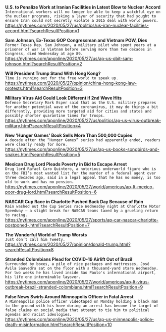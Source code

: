 **U.S. to Penalize Work at Iranian Facilities in Latest Blow to Nuclear Accord**\
`International workers will no longer be able to keep a watchful eye on the nuclear programs, risking a layer of security that had sought to ensure Iran could not secretly violate a 2015 deal with world powers.`\
https://nytimes.com/2020/05/27/us/politics/us-iran-nuclear-facilities-accord.html?searchResultPosition=1

**Sam Johnson, Ex-Texas GOP Congressman and Vietnam POW, Dies**\
`Former Texas Rep. Sam Johnson, a military pilot who spent years at a prisoner of war in Vietnam before serving more than two decades in Congress, died Wednesday at age 89.`\
https://nytimes.com/aponline/2020/05/27/us/ap-us-obit-sam-johnson.html?searchResultPosition=2

**Will President Trump Stand With Hong Kong?**\
`Time is running out for the free world to speak up.`\
https://nytimes.com/2020/05/27/opinion/china-hong-kong-law-protests.html?searchResultPosition=3

**Military Virus Aid Could Look Different if 2nd Wave Hits**\
`Defense Secretary Mark Esper said that as the U.S. military prepares for another potential wave of the coronavirus, it may do things a bit differently, providing more targeted aid for cities and states and possibly shorter quarantine times for troops.`\
https://nytimes.com/aponline/2020/05/27/us/politics/ap-us-virus-outbreak-military.html?searchResultPosition=4

**New 'Hunger Games' Book Sells More Than 500,000 Copies**\
`A decade after the “Hunger Games” series had apparently ended, readers were clearly ready for more.`\
https://nytimes.com/aponline/2020/05/27/us/ap-us-books-songbirds-and-snakes.html?searchResultPosition=5

**Mexican Drug Lord Pleads Poverty in Bid to Escape Arrest**\
`Drug lord Rafael Caro Quintero, a notorious underworld figure who is on the FBI’s most wanted list for the murder of a federal agent over three decades ago, said in a legal appeal that he has no money, is too old to work and has no pension. `\
https://nytimes.com/aponline/2020/05/27/world/americas/ap-lt-mexico-poor-drug-lord.html?searchResultPosition=6

**NASCAR Cup Race in Charlotte Pushed Back Day Because of Rain**\
`Rain washed out the Cup Series race Wednesday night at Charlotte Motor Speedway — a slight break for NASCAR teams taxed by a grueling return to racing.`\
https://nytimes.com/aponline/2020/05/27/sports/ap-car-nascar-charlotte-postponed-.html?searchResultPosition=7

**The Wonderful World of Trump Worsts**\
`Just don’t call him Tweety.`\
https://nytimes.com/2020/05/27/opinion/donald-trump.html?searchResultPosition=8

**Stranded Colombians Plead for COVID-19 Airlift Out of Brazil**\
`Surrounded by boxes, a pile of rice packages and mattresses, José Ávila Saavedra sat on the floor with a thousand-yard stare Wednesday. For two weeks he has lived inside Sao Paulo's international airport, his life one interminable layover. `\
https://nytimes.com/aponline/2020/05/27/world/americas/ap-lt-virus-outbreak-brazil-stranded-colombians.html?searchResultPosition=9

**False News Swirls Around Minneapolis Officer in Fatal Arrest**\
`A Minneapolis police officer videotaped on Monday holding a black man to the ground with his knee during an arrest has become the target of false claims on social media that attempt to tie him to political agendas and racist ideologies.`\
https://nytimes.com/aponline/2020/05/27/us/ap-us-minneapolis-police-death-misinformation.html?searchResultPosition=10

